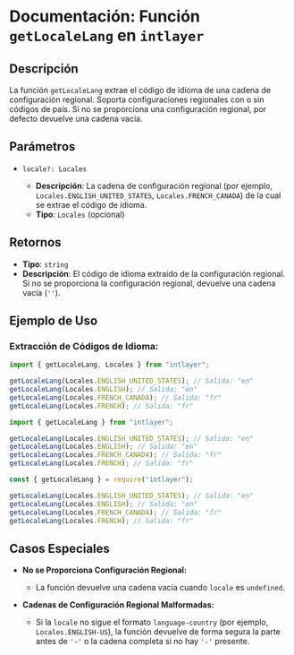 # Documentación: Función `getLocaleLang` en `intlayer`

## Descripción

La función `getLocaleLang` extrae el código de idioma de una cadena de configuración regional. Soporta configuraciones regionales con o sin códigos de país. Si no se proporciona una configuración regional, por defecto devuelve una cadena vacía.

## Parámetros

- `locale?: Locales`

  - **Descripción**: La cadena de configuración regional (por ejemplo, `Locales.ENGLISH_UNITED_STATES`, `Locales.FRENCH_CANADA`) de la cual se extrae el código de idioma.
  - **Tipo**: `Locales` (opcional)

## Retornos

- **Tipo**: `string`
- **Descripción**: El código de idioma extraído de la configuración regional. Si no se proporciona la configuración regional, devuelve una cadena vacía (`''`).

## Ejemplo de Uso

### Extracción de Códigos de Idioma:

```typescript codeFormat="typescript"
import { getLocaleLang, Locales } from "intlayer";

getLocaleLang(Locales.ENGLISH_UNITED_STATES); // Salida: "en"
getLocaleLang(Locales.ENGLISH); // Salida: "en"
getLocaleLang(Locales.FRENCH_CANADA); // Salida: "fr"
getLocaleLang(Locales.FRENCH); // Salida: "fr"
```

```javascript codeFormat="esm"
import { getLocaleLang } from "intlayer";

getLocaleLang(Locales.ENGLISH_UNITED_STATES); // Salida: "en"
getLocaleLang(Locales.ENGLISH); // Salida: "en"
getLocaleLang(Locales.FRENCH_CANADA); // Salida: "fr"
getLocaleLang(Locales.FRENCH); // Salida: "fr"
```

```javascript codeFormat="commonjs"
const { getLocaleLang } = require("intlayer");

getLocaleLang(Locales.ENGLISH_UNITED_STATES); // Salida: "en"
getLocaleLang(Locales.ENGLISH); // Salida: "en"
getLocaleLang(Locales.FRENCH_CANADA); // Salida: "fr"
getLocaleLang(Locales.FRENCH); // Salida: "fr"
```

## Casos Especiales

- **No se Proporciona Configuración Regional:**

  - La función devuelve una cadena vacía cuando `locale` es `undefined`.

- **Cadenas de Configuración Regional Malformadas:**
  - Si la `locale` no sigue el formato `language-country` (por ejemplo, `Locales.ENGLISH-US`), la función devuelve de forma segura la parte antes de `'-'` o la cadena completa si no hay `'-'` presente.
